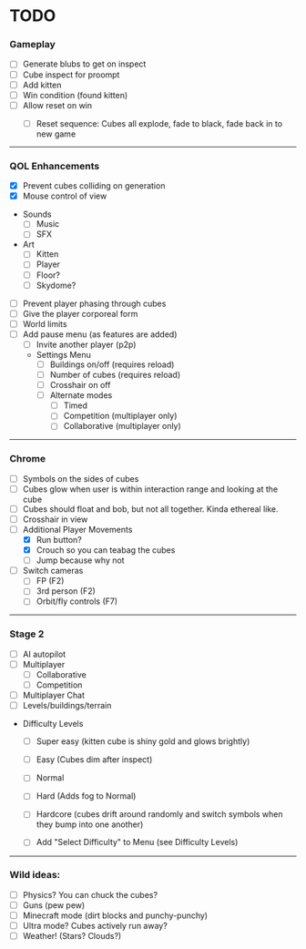 # TODO

### Gameplay
  - [ ] Generate blubs to get on inspect
  - [ ] Cube inspect for proompt
  - [ ] Add kitten  
  - [ ] Win condition (found kitten)
  - [ ] Allow reset on win
    - [ ] Reset sequence: Cubes all explode, fade to black, fade back in to new game


---
### QOL Enhancements
  - [x] Prevent cubes colliding on generation
  - [x] Mouse control of view
  - Sounds
    - [ ] Music
    - [ ] SFX
  - Art
    - [ ] Kitten
    - [ ] Player
    - [ ] Floor?
    - [ ] Skydome?
  - [ ] Prevent player phasing through cubes
  - [ ] Give the player corporeal form
  - [ ] World limits
  - [ ] Add pause menu (as features are added)
    - [ ] Invite another player (p2p)
    - Settings Menu
      - [ ] Buildings on/off (requires reload)
      - [ ] Number of cubes (requires reload)
      - [ ] Crosshair on off
      - [ ] Alternate modes
        - [ ] Timed
        - [ ] Competition (multiplayer only)
        - [ ] Collaborative (multiplayer only)

---
### Chrome
  - [ ] Symbols on the sides of cubes
  - [ ] Cubes glow when user is within interaction range and looking at the cube
  - [ ] Cubes should float and bob, but not all together. Kinda ethereal like.
  - [ ] Crosshair in view
  - [ ] Additional Player Movements
    - [x] Run button?
    - [x] Crouch so you can teabag the cubes
    - [ ] Jump because why not
  - [ ] Switch cameras
    - [ ] FP (F2)
    - [ ] 3rd person (F2)
    - [ ] Orbit/fly controls (F7) 

---
### Stage 2
- [ ] AI autopilot
- [ ] Multiplayer
  - [ ] Collaborative
  - [ ] Competition
- [ ] Multiplayer Chat
- [ ] Levels/buildings/terrain
- Difficulty Levels
  - [ ] Super easy (kitten cube is shiny gold and glows brightly)
  - [ ] Easy (Cubes dim after inspect) 
  - [ ] Normal
  - [ ] Hard (Adds fog to Normal)
  - [ ] Hardcore (cubes drift around randomly and switch symbols when they bump into one another)
  - [ ] Add "Select Difficulty" to Menu (see Difficulty Levels)


---
### Wild ideas:
- [ ] Physics? You can chuck the cubes?
- [ ] Guns (pew pew)
- [ ] Minecraft mode (dirt blocks and punchy-punchy)
- [ ] Ultra mode? Cubes actively run away?
- [ ] Weather! (Stars? Clouds?)
